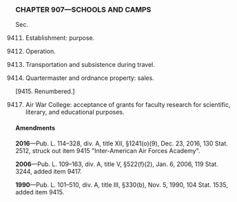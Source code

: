 ### **CHAPTER 907—SCHOOLS AND CAMPS** ###

Sec.

9411. Establishment: purpose.

9412. Operation.

9413. Transportation and subsistence during travel.

9414. Quartermaster and ordnance property: sales.

[9415. Renumbered.]

9417. Air War College: acceptance of grants for faculty research for scientific, literary, and educational purposes.

#### Amendments ####

**2016**—Pub. L. 114–328, div. A, title XII, §1241(o)(9), Dec. 23, 2016, 130 Stat. 2512, struck out item 9415 "Inter-American Air Forces Academy".

**2006**—Pub. L. 109–163, div. A, title V, §522(f)(2), Jan. 6, 2006, 119 Stat. 3244, added item 9417.

**1990**—Pub. L. 101–510, div. A, title III, §330(b), Nov. 5, 1990, 104 Stat. 1535, added item 9415.